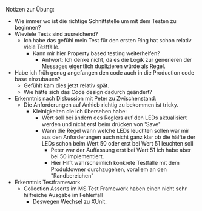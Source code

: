 ﻿Notizen zur Übung:

- Wie immer wo ist die richtige Schnittstelle um mit dem Testen zu beginnen?
- Wieviele Tests sind ausreichend?
	- Ich habe das gefühl mein Test für den ersten Ring hat schon relativ viele Testfälle.
		- Kann mir hier Property based testing weiterhelfen?
			- Antwort: Ich denke nicht, da es die Logik zur generieren der Messages eigentlich duplizieren würde als Regel.
- Habe ich früh genug angefangen den code auch in die Production code base einzubauen?
	- Gefühlt kam dies jetzt relativ spät.
	- Wie hätte sich das Code design dadurch geändert?
- Erkenntnis nach Diskussion mit Peter zu Zwischenstand: 
	- Die Anforderungen auf Anhieb richtig zu bekommen ist tricky.
		- Kleinigkeiten die ich übersehen habe:
			- Wert soll bei ändern des Reglers auf den LEDs aktualisiert werden und nicht erst beim drücken von 'Save'
			- Wann die Regel wann welche LEDs leuchten sollen war mir aus den Anforderungen auch nicht ganz klar ob die hälfte der LEDs schon beim Wert 50 oder erst bei Wert 51 leuchten soll
				- Peter war der Auffassung erst bei Wert 51 ich habe aber bei 50 implementiert.
				- Hier Hilft wahrscheinlich konkrete Testfälle mit dem Produktowner durchzugehen, vorallem an den "Randbereichen"
- Erkenntnis Testframework
	- Collection Asserts im MS Test Framework haben einen nicht sehr hilfreiche Ausgabe im Fehlerfall
		- Deswegen Wechsel zu XUnit.
